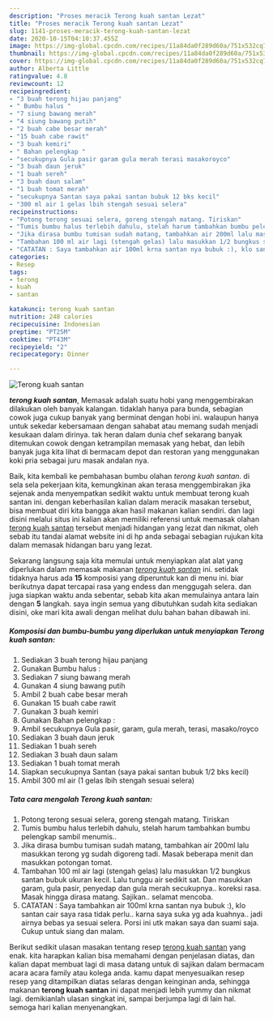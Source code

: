 ```yaml
---
description: "Proses meracik Terong kuah santan Lezat"
title: "Proses meracik Terong kuah santan Lezat"
slug: 1141-proses-meracik-terong-kuah-santan-lezat
date: 2020-10-15T04:10:37.455Z
image: https://img-global.cpcdn.com/recipes/11a84da0f289d60a/751x532cq70/terong-kuah-santan-foto-resep-utama.jpg
thumbnail: https://img-global.cpcdn.com/recipes/11a84da0f289d60a/751x532cq70/terong-kuah-santan-foto-resep-utama.jpg
cover: https://img-global.cpcdn.com/recipes/11a84da0f289d60a/751x532cq70/terong-kuah-santan-foto-resep-utama.jpg
author: Alberta Little
ratingvalue: 4.8
reviewcount: 12
recipeingredient:
- "3 buah terong hijau panjang"
- " Bumbu halus "
- "7 siung bawang merah"
- "4 siung bawang putih"
- "2 buah cabe besar merah"
- "15 buah cabe rawit"
- "3 buah kemiri"
- " Bahan pelengkap "
- "secukupnya Gula pasir garam gula merah terasi masakoroyco"
- "3 buah daun jeruk"
- "1 buah sereh"
- "3 buah daun salam"
- "1 buah tomat merah"
- "secukupnya Santan saya pakai santan bubuk 12 bks kecil"
- "300 ml air 1 gelas lbih stengah sesuai selera"
recipeinstructions:
- "Potong terong sesuai selera, goreng stengah matang. Tiriskan"
- "Tumis bumbu halus terlebih dahulu, stelah harum tambahkan bumbu pelengkap sambil menumis.."
- "Jika dirasa bumbu tumisan sudah matang, tambahkan air 200ml lalu masukkan terong yg sudah digoreng tadi. Masak beberapa menit dan masukkan potongan tomat."
- "Tambahan 100 ml air lagi (stengah gelas) lalu masukkan 1/2 bungkus santan bubuk ukuran kecil. Lalu tunggu air sedikit sat. Dan masukkan garam, gula pasir, penyedap dan gula merah secukupnya.. koreksi rasa. Masak hingga dirasa matang. Sajikan.. selamat mencoba."
- "CATATAN : Saya tambahkan air 100ml krna santan nya bubuk :), klo santan cair saya rasa tidak perlu.. karna saya suka yg ada kuahnya.. jadi airnya bebas ya sesuai selera. Porsi ini utk makan saya dan suami saja. Cukup untuk siang dan malam."
categories:
- Resep
tags:
- terong
- kuah
- santan

katakunci: terong kuah santan 
nutrition: 248 calories
recipecuisine: Indonesian
preptime: "PT25M"
cooktime: "PT43M"
recipeyield: "2"
recipecategory: Dinner

---
```



![Terong kuah santan](https://img-global.cpcdn.com/recipes/11a84da0f289d60a/751x532cq70/terong-kuah-santan-foto-resep-utama.jpg)

<b><i>terong kuah santan</i></b>, Memasak adalah suatu hobi yang menggembirakan dilakukan oleh banyak kalangan. tidaklah hanya para bunda, sebagian cowok juga cukup banyak yang berminat dengan hobi ini. walaupun hanya untuk sekedar kebersamaan dengan sahabat atau memang sudah menjadi kesukaan dalam dirinya. tak heran dalam dunia chef sekarang banyak ditemukan cowok dengan ketrampilan memasak yang hebat, dan lebih banyak juga kita lihat di bermacam depot dan restoran yang menggunakan koki pria sebagai juru masak andalan nya.



Baik, kita kembali ke pembahasan bumbu olahan <i>terong kuah santan</i>. di sela sela pekerjaan kita, kemungkinan akan terasa menggembirakan jika sejenak anda menyempatkan sedikit waktu untuk membuat terong kuah santan ini. dengan keberhasilan kalian dalam meracik masakan tersebut, bisa membuat diri kita bangga akan hasil makanan kalian sendiri. dan lagi disini melalui situs ini kalian akan memiliki referensi untuk memasak olahan <u>terong kuah santan</u> tersebut menjadi hidangan yang lezat dan nikmat, oleh sebab itu tandai alamat website ini di hp anda sebagai sebagian rujukan kita dalam memasak hidangan baru yang lezat.


Sekarang langsung saja kita memulai untuk menyiapkan alat alat yang diperlukan dalam memasak makanan <u><i>terong kuah santan</i></u> ini. setidak tidaknya harus ada <b>15</b> komposisi yang diperuntuk kan di menu ini. biar berikutnya dapat tercapai rasa yang endess dan menggugah selera. dan juga siapkan waktu anda sebentar, sebab kita akan memulainya antara lain dengan <b>5</b> langkah. saya ingin semua yang dibutuhkan sudah kita sediakan disini, oke mari kita awali dengan melihat dulu bahan bahan dibawah ini.

<!--inarticleads1-->

##### Komposisi dan bumbu-bumbu yang diperlukan untuk menyiapkan Terong kuah santan:

1. Sediakan 3 buah terong hijau panjang
1. Gunakan  Bumbu halus :
1. Sediakan 7 siung bawang merah
1. Gunakan 4 siung bawang putih
1. Ambil 2 buah cabe besar merah
1. Gunakan 15 buah cabe rawit
1. Gunakan 3 buah kemiri
1. Gunakan  Bahan pelengkap :
1. Ambil secukupnya Gula pasir, garam, gula merah, terasi, masako/royco
1. Sediakan 3 buah daun jeruk
1. Sediakan 1 buah sereh
1. Sediakan 3 buah daun salam
1. Sediakan 1 buah tomat merah
1. Siapkan secukupnya Santan (saya pakai santan bubuk 1/2 bks kecil)
1. Ambil 300 ml air (1 gelas lbih stengah sesuai selera)




<!--inarticleads2-->

##### Tata cara mengolah Terong kuah santan:

1. Potong terong sesuai selera, goreng stengah matang. Tiriskan
1. Tumis bumbu halus terlebih dahulu, stelah harum tambahkan bumbu pelengkap sambil menumis..
1. Jika dirasa bumbu tumisan sudah matang, tambahkan air 200ml lalu masukkan terong yg sudah digoreng tadi. Masak beberapa menit dan masukkan potongan tomat.
1. Tambahan 100 ml air lagi (stengah gelas) lalu masukkan 1/2 bungkus santan bubuk ukuran kecil. Lalu tunggu air sedikit sat. Dan masukkan garam, gula pasir, penyedap dan gula merah secukupnya.. koreksi rasa. Masak hingga dirasa matang. Sajikan.. selamat mencoba.
1. CATATAN : Saya tambahkan air 100ml krna santan nya bubuk :), klo santan cair saya rasa tidak perlu.. karna saya suka yg ada kuahnya.. jadi airnya bebas ya sesuai selera. Porsi ini utk makan saya dan suami saja. Cukup untuk siang dan malam.




Berikut sedikit ulasan masakan tentang resep <u>terong kuah santan</u> yang enak. kita harapkan kalian bisa memahami dengan penjelasan diatas, dan kalian dapat membuat lagi di masa datang untuk di sajikan dalam bermacam acara acara family atau kolega anda. kamu dapat menyesuaikan resep resep yang ditampilkan diatas selaras dengan keinginan anda, sehingga makanan <b>terong kuah santan</b> ini dapat menjadi lebih yummy dan nikmat lagi. demikianlah ulasan singkat ini, sampai berjumpa lagi di lain hal. semoga hari kalian menyenangkan.
